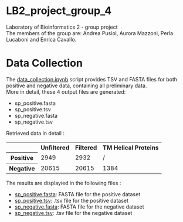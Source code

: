 # LB2_project_group_4
Laboratory of Bioinformatics 2 - group project \
The members of the group are: Andrea Pusiol, Aurora Mazzoni, Perla Lucaboni and Enrica Cavallo.



# Data Collection
The [data_collection.ipynb](Data_collection/data_collection.ipynb) script provides TSV and FASTA files for both positive and negative data, containing all preliminary data.\
More in detail, these 4 output files are generated:
* sp_positive.fasta
* sp_positive.tsv
* sp_negative.fasta
* sp_negative.tsv

Retrieved data in detail :

<table>
  <tr>
    <th></th>
    <th>Unfiltered</th>
    <th>Filtered</th>
    <th>TM Helical Proteins</th>
  </tr>
  <tr>
    <th>Positive</th>
    <td>2949</td>
    <td>2932</td>
    <td>/</td>
  </tr>
  <tr>
    <th>Negative</th>
    <td>20615</td>
    <td>20615</td>
    <td>1384</td>
  </tr>
</table>

The results are displayied in the following files :
- [sp_positive.fasta](Data_collection/sp_positive.fasta): FASTA file for the positive dataset 
- [sp_positive.tsv](Data_collection/sp_positive.fasta): .tsv file for the positive dataset 
- [sp_negative.fasta](Data_collection/sp_negative.fasta): FASTA file for the negative dataset 
- [sp_negative.tsv](Data_collection/sp_negative.tsv): .tsv file for the negative dataset 
